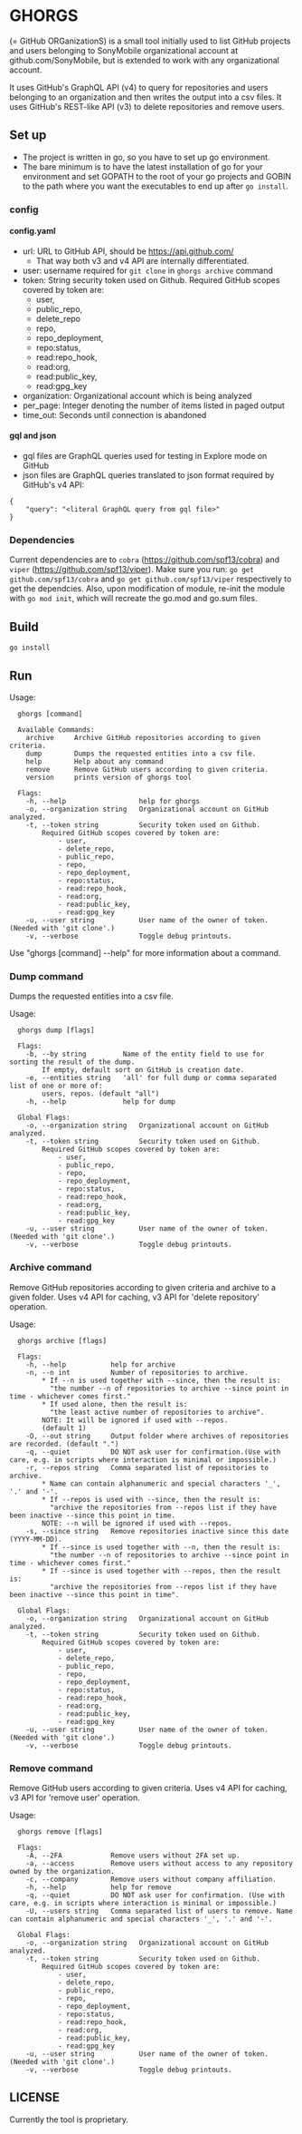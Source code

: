# GHORGS
(= GitHub ORGanizationS) is a small tool initially used to list
GitHub projects and users belonging to SonyMobile organizational account
at github.com/SonyMobile, but is extended to work with any
organizational account.

It uses GitHub's GraphQL API (v4) to query for repositories and users belonging to
an organization and then writes the output into a csv files.
It uses GitHub's REST-like API (v3) to delete repositories and remove users.

## Set up
* The project is written in go, so you have to set up go environment.
* The bare minimum is to have the latest installation of go for your environment and
  set GOPATH to the root of your go projects and GOBIN to the path where you want
  the executables to end up after `go install`.

### config

#### config.yaml
* url: URL to GitHub API, should be https://api.github.com/
  * That way both v3 and v4 API are internally differentiated.
* user: username required for `git clone` in `ghorgs archive` command
* token: String security token used on Github. Required GitHub scopes covered by token are:
  * user,
  * public_repo,
  * delete_repo
  * repo,
  * repo_deployment,
  * repo:status,
  * read:repo_hook,
  * read:org,
  * read:public_key,
  * read:gpg_key
* organization: Organizational account which is being analyzed
* per_page: Integer denoting the number of items listed in paged output
* time_out: Seconds until connection is abandoned

#### gql and json
* gql files are GraphQL queries used for testing in Explore mode on GitHub
* json files are GraphQL queries translated to json format required by
  GitHub's v4 API:
```
{
    "query": "<literal GraphQL query from gql file>"
}
```

### Dependencies
Current dependencies are to `cobra` (https://github.com/spf13/cobra) and
`viper` (https://github.com/spf13/viper).
Make sure you run:
`go get github.com/spf13/cobra` and `go get github.com/spf13/viper`
respectively to get the dependcies.
Also, upon modification of module, re-init the module
with `go mod init`, which will recreate the go.mod and go.sum files.

## Build
`go install`

## Run
Usage:
```
  ghorgs [command]

  Available Commands:
    archive     Archive GitHub repositories according to given criteria.
    dump        Dumps the requested entities into a csv file.
    help        Help about any command
    remove      Remove GitHub users according to given criteria.
    version     prints version of ghorgs tool

  Flags:
    -h, --help                  help for ghorgs
    -o, --organization string   Organizational account on GitHub analyzed.
    -t, --token string          Security token used on Github.
        Required GitHub scopes covered by token are:
            - user,
            - delete_repo,
            - public_repo,
            - repo,
            - repo_deployment,
            - repo:status,
            - read:repo_hook,
            - read:org,
            - read:public_key,
            - read:gpg_key
    -u, --user string           User name of the owner of token. (Needed with 'git clone'.)
    -v, --verbose               Toggle debug printouts.
```
Use "ghorgs [command] --help" for more information about a command.

### Dump command
Dumps the requested entities into a csv file.

Usage:
```
  ghorgs dump [flags]

  Flags:
    -b, --by string         Name of the entity field to use for sorting the result of the dump.
        If empty, default sort on GitHub is creation date.
    -e, --entities string   'all' for full dump or comma separated list of one or more of:
        users, repos. (default "all")
    -h, --help              help for dump

  Global Flags:
    -o, --organization string   Organizational account on GitHub analyzed.
    -t, --token string          Security token used on Github.
        Required GitHub scopes covered by token are:
            - user,
            - public_repo,
            - repo,
            - repo_deployment,
            - repo:status,
            - read:repo_hook,
            - read:org,
            - read:public_key,
            - read:gpg_key
    -u, --user string           User name of the owner of token. (Needed with 'git clone'.)
    -v, --verbose               Toggle debug printouts.
```

### Archive command
Remove GitHub repositories according to given criteria and archive to a given folder.
Uses v4 API for caching, v3 API for 'delete repository' operation.

Usage:
```
  ghorgs archive [flags]

  Flags:
    -h, --help           help for archive
    -n, --n int          Number of repositories to archive.
        * If --n is used together with --since, then the result is:
          "the number --n of repositories to archive --since point in time - whichever comes first."
        * If used alone, then the result is:
          "the least active number of repositories to archive".
        NOTE: It will be ignored if used with --repos.
        (default 1)
    -O, --out string     Output folder where archives of repositories are recorded. (default ".")
    -q, --quiet          DO NOT ask user for confirmation.(Use with care, e.g. in scripts where interaction is minimal or impossible.)
    -r, --repos string   Comma separated list of repositories to archive.
        * Name can contain alphanumeric and special characters '_', '.' and '-'.
        * If --repos is used with --since, then the result is:
          "archive the repositories from --repos list if they have been inactive --since this point in time.
        NOTE: --n will be ignored if used with --repos.
    -s, --since string   Remove repositories inactive since this date (YYYY-MM-DD).
        * If --since is used together with --n, then the result is:
          "the number --n of repositories to archive --since point in time - whichever comes first."
        * If --since is used together with --repos, then the result is:
          "archive the repositories from --repos list if they have been inactive --since this point in time".

  Global Flags:
    -o, --organization string   Organizational account on GitHub analyzed.
    -t, --token string          Security token used on Github.
        Required GitHub scopes covered by token are:
            - user,
            - delete_repo,
            - public_repo,
            - repo,
            - repo_deployment,
            - repo:status,
            - read:repo_hook,
            - read:org,
            - read:public_key,
            - read:gpg_key
    -u, --user string           User name of the owner of token. (Needed with 'git clone'.)
    -v, --verbose               Toggle debug printouts.
```

### Remove command
Remove GitHub users according to given criteria.
Uses v4 API for caching, v3 API for 'remove user' operation.

Usage:
```
  ghorgs remove [flags]

  Flags:
    -A, --2FA            Remove users without 2FA set up.
    -a, --access         Remove users without access to any repository owned by the organization.
    -c, --company        Remove users without company affiliation.
    -h, --help           help for remove
    -q, --quiet          DO NOT ask user for confirmation. (Use with care, e.g. in scripts where interaction is minimal or impossible.)
    -U, --users string   Comma separated list of users to remove. Name can contain alphanumeric and special characters '_', '.' and '-'.

  Global Flags:
    -o, --organization string   Organizational account on GitHub analyzed.
    -t, --token string          Security token used on Github.
        Required GitHub scopes covered by token are:
            - user,
            - delete_repo,
            - public_repo,
            - repo,
            - repo_deployment,
            - repo:status,
            - read:repo_hook,
            - read:org,
            - read:public_key,
            - read:gpg_key
    -u, --user string           User name of the owner of token. (Needed with 'git clone'.)
    -v, --verbose               Toggle debug printouts.
```

## LICENSE
Currently the tool is proprietary.
